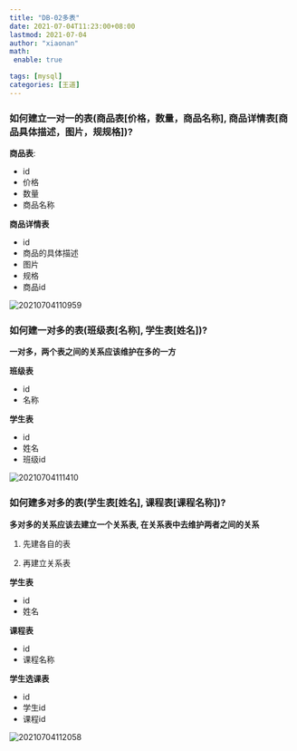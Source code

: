 ```yaml
---
title: "DB-02多表"
date: 2021-07-04T11:23:00+08:00
lastmod: 2021-07-04
author: "xiaonan"
math:
 enable: true

tags: [mysql]
categories: [王道]
---
```


### 如何建立一对一的表(商品表[价格，数量，商品名称], 商品详情表[商品具体描述，图片，规规格])?

**商品表**:

- id
- 价格
- 数量
- 商品名称


**商品详情表**

- id
- 商品的具体描述
- 图片
- 规格
- 商品id

![20210704110959](https://img.fengqigang.cn//img/20210704110959.png)

### 如何建一对多的表(班级表[名称], 学生表[姓名])?

**一对多，两个表之间的关系应该维护在多的一方**

**班级表**

- id
- 名称

**学生表**

- id
- 姓名
- 班级id

![20210704111410](https://img.fengqigang.cn//img/20210704111410.png)

### 如何建多对多的表(学生表[姓名], 课程表[课程名称])?

**多对多的关系应该去建立一个关系表, 在关系表中去维护两者之间的关系**

1. 先建各自的表

2. 再建立关系表

**学生表**

- id 
- 姓名

**课程表**

- id
- 课程名称

**学生选课表**

- id
- 学生id
- 课程id

![20210704112058](https://img.fengqigang.cn//img/20210704112058.png)





